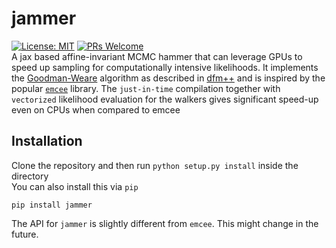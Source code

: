 # jammer
[![License: MIT](https://img.shields.io/badge/License-MIT-yellow.svg)](https://opensource.org/licenses/MIT) 
[![PRs Welcome](https://img.shields.io/badge/PRs-welcome-brightgreen.svg?style=flat-square)](http://makeapullrequest.com) \
A jax based affine-invariant MCMC hammer that can leverage GPUs to speed up sampling for computationally intensive likelihoods. It implements the [Goodman-Weare](https://msp.org/camcos/2010/5-1/p04.xhtml) algorithm as described in [dfm++](https://arxiv.org/abs/1202.3665) and is inspired by the popular [`emcee`](https://github.com/dfm/emcee) library. The `just-in-time` compilation together with `vectorized` likelihood evaluation for the walkers gives significant speed-up even on CPUs when compared to emcee

## Installation
Clone the repository and then run `python setup.py install` inside the directory \
You can also install this via `pip`
```
pip install jammer
```
The API for `jammer` is slightly different from `emcee`. This might change in the future.
